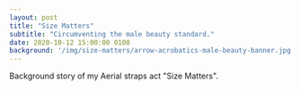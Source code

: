 ```yaml
---
layout: post
title: "Size Matters"
subtitle: "Circumventing the male beauty standard."
date: 2020-10-12 15:00:00 0100
background: '/img/size-matters/arrow-acrobatics-male-beauty-banner.jpg'
---
```


Background story of my Aerial straps act "Size Matters".
